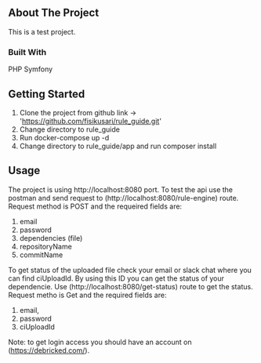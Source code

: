 <!-- ABOUT THE PROJECT -->

## About The Project

This is a test project.

### Built With

PHP Symfony

<!-- GETTING STARTED -->

## Getting Started

1. Clone the project from github link -> 'https://github.com/fisikusari/rule_guide.git'
2. Change directory to rule_guide
3. Run docker-compose up -d
4. Change directory to rule_guide/app and run composer install

<!-- USAGE EXAMPLES -->

## Usage

The project is using http://localhost:8080 port.
To test the api use the postman and send request to (http://localhost:8080/rule-engine) route.
Request method is POST and the requeired fields are:

1. email
2. password
3. dependencies (file)
4. repositoryName
5. commitName

To get status of the uploaded file check your email or slack chat where you can find ciUploadId. 
By using this ID you can get the status of your dependencie. Use (http://localhost:8080/get-status) route
to get the status.
Request metho is Get and the required fields are:

1. email,
2. password
3. ciUploadId

Note: to get login access you should have an account on (https://debricked.com/).


